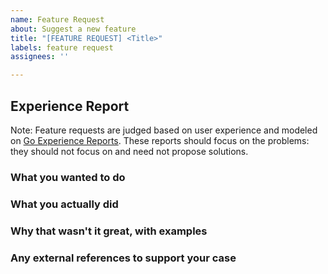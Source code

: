 ```yaml
---
name: Feature Request
about: Suggest a new feature
title: "[FEATURE REQUEST] <Title>"
labels: feature request
assignees: ''

---
```


<!-- If you think we can make Dgraph better, describe your feature request here. -->

## Experience Report
Note: Feature requests are judged based on user experience and modeled on
[Go Experience Reports](https://github.com/golang/go/wiki/ExperienceReports). These reports should focus on the
problems: they should not focus on and need not propose solutions.


### What you wanted to do


### What you actually did


### Why that wasn't it great, with examples


### Any external references to support your case
